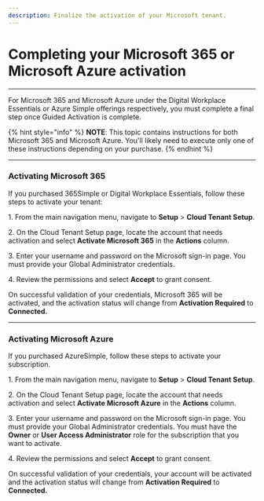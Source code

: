```yaml
---
description: Finalize the activation of your Microsoft tenant.
---
```


# Completing your Microsoft 365 or Microsoft Azure activation

***

For Microsoft 365 and Microsoft Azure under the Digital Workplace Essentials or Azure Simple offerings respectively, you must complete a final step once Guided Activation is complete.

{% hint style="info" %}
**NOTE**: This topic contains instructions for both Microsoft 365 and Microsoft Azure. You'll likely need to execute only one of these instructions depending on your purchase.
{% endhint %}

***

### Activating Microsoft 365

If you purchased 365Simple or Digital Workplace Essentials, follow these steps to activate your tenant:

1\. From the main navigation menu, navigate to **Setup** > **Cloud Tenant Setup**.

2\. On the Cloud Tenant Setup page, locate the account that needs activation and select **Activate Microsoft 365** in the **Actions** column.

3\. Enter your username and password on the Microsoft sign-in page. You must provide your Global Administrator credentials.

4\. Review the permissions and select **Accept** to grant consent.

On successful validation of your credentials, Microsoft 365 will be activated, and the activation status will change from **Activation Required** to **Connected.**

***

### Activating Microsoft Azure

If you purchased AzureSimple, follow these steps to activate your subscription.

1\. From the main navigation menu, navigate to **Setup** > **Cloud Tenant Setup**.

2\. On the Cloud Tenant Setup page, locate the account that needs activation and select **Activate Microsoft Azure** in the **Actions** column.

3\. Enter your username and password on the Microsoft sign-in page. You must provide your Global Administrator credentials. You must have the **Owner** or **User Access Administrator** role for the subscription that you want to activate.

4\. Review the permissions and select **Accept** to grant consent.

On successful validation of your credentials, your account will be activated and the activation status will change from **Activation Required** to **Connected.**
